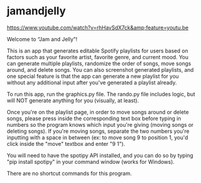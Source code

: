 # jamandjelly
https://www.youtube.com/watch?v=rhHavSdX7ck&amp;feature=youtu.be

Welcome to “Jam and Jelly"!

This is an app that generates editable Spotify playlists for users 
based on factors such as your favorite artist, favorite genre, and current mood. 
You can generate multiple playlists, randomize the order of songs, move songs around, and delete songs.
You can also screenshot generated playlists, and one special feature is that the app can generate 
a new playlist for you without any additional input after you've generated a playlist already. 

To run this app, run the graphics.py file. The rando.py file includes logic, but will NOT
generate anything for you (visually, at least). 

Once you're on the playlist page, in order to move songs around or delete songs, please press inside the 
corresponding text box before typing in numbers so the program knows which input you're giving 
(moving songs or deleting songs). If you're moving songs, separate the two numbers you're inputting
with a space in between (ex: to move song 9 to position 1, you'd click inside the "move" textbox
and enter "9 1").

You will need to have the spotipy API installed, and you can do so by typing 
"pip install spotipy" in your command window (works for Windows).

There are no shortcut commands for this program.
